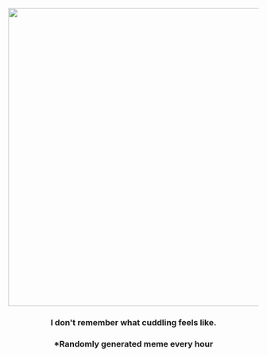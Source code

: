 <p align="center">
        <img src="https://i.redd.it/ty60mk8bg8q91.jpg" width="600" height="600">
        </p>
        <h3 align="center">I don't remember what cuddling feels like.</h3>
        <h3 align="center">*Randomly generated meme every hour</h3>
    